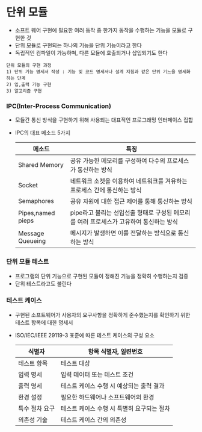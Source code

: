 # 단위 모듈

- 소프트 웨어 구현에 필요한 여러 동작 중 한가지 동작을 수행하는 기능을 모듈로 구현한 것
- 단위 모듈로 구현되는 하나의 기능을 단위 기능이라고 한다
- 독립적인 컴파일이 가능하며, 다른 모듈에 호출되거나 삽입되기도 한다

```
단위 모듈의 구현 과정
1) 단위 기능 명세서 작성 : 기능 및 코드 명세서나 설계 지침과 같은 단위 기느을 명세화 하는 단계
2) 입,출력 기능 구현
3) 알고리즘 구현
```



### IPC(Inter-Process Communication)

- 모듈간 통신 방식을 구현하기 위해 사용되는 대표적인 프로그래밍 인터페이스 집합

- IPC의 대표 메소드 5가지

  | 메소드            | 특징                                                         |
  | ----------------- | ------------------------------------------------------------ |
  | Shared Memory     | 공유 가능한 메모리를 구성하여 다수의 프로세스가 통신하는 방식 |
  | Socket            | 네트워크 소켓을 이용하여 네트워크를 겨유하는 프로세스 간에 통신하는 방식 |
  | Semaphores        | 공유 자원에 대한 접근 제어를 통해 통신하는 방식              |
  | Pipes,named pieps | pipe라고 불리는 선입선출 형태로 구성된 메모리를 여러 프로세스가 고유하여 통신하는 방식 |
  | Message Queueing  | 메시지가 발생하면 이를 전달하는 방식으로 통신하는 방식       |



### 단위 모듈 테스트

- 프로그램의 단위 기능으로 구현된 모듈이 정해진 기능을 정확히 수행하는지 검증
- 단위 테스트라고도 불린다



### 테스트 케이스

- 구현된 소프트웨어가 사용자의 요구사항을 정확하게 준수했는지를 확인하기 위한 테스트 항목에 대한 명세서

- ISO/IEC/IEEE 29119-3 표준에 따른 테스트 케이스의 구성 요소

  | 식별자         | 항목 식별자, 일련번호                      |
  | -------------- | ------------------------------------------ |
  | 테스트 항목    | 테스트 대상                                |
  | 입력 명세      | 입력 데이터 또는 테스트 조건               |
  | 출력 명세      | 테스트 케이스 수행 시 예상되는 출력 결과   |
  | 환경 설정      | 필요한 하드웨어나 소프트웨어의 환경        |
  | 특수 절차 요구 | 테스트 케이스 수행 시 특별히 요구되는 절차 |
  | 의존성 기술    | 테스트 케이스 간의 의존성                  |

  
